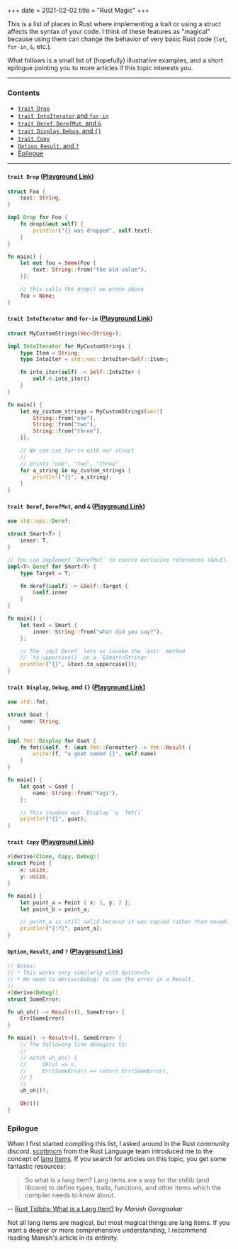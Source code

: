 +++
date = 2021-02-02
title = "Rust Magic"
+++

This is a list of places in Rust where implementing a trait or using a struct
affects the syntax of your code. I think of these features as "magical" because
using them can change the behavior of very basic Rust code (`let`, `for-in`,
`&`, etc.).

What follows is a small list of (hopefully) illustrative examples, and a short
epilogue pointing you to more articles if this topic interests you.

<!-- more -->

----------

### Contents

- [`trait Drop`](#trait-drop-playground-link)
- [`trait IntoIterator` and `for-in`](#trait-intoiterator-and-for-in-playground-link)
- [`trait Deref`, `DerefMut`, and `&`](#trait-deref-derefmut-and-playground-link)
- [`trait Display`, `Debug`, and `{}`](#trait-display-debug-and-playground-link)
- [`trait Copy`](#trait-copy-playground-link)
- [`Option`, `Result`, and `?`](#option-result-and-playground-link)
- [Epilogue](#epilogue)

----------

#### `trait Drop` ([Playground Link][trait-drop-playground])

```rust
struct Foo {
    text: String,
}

impl Drop for Foo {
    fn drop(&mut self) {
        println!("{} was dropped", self.text);
    }
}

fn main() {
    let mut foo = Some(Foo {
        text: String::from("the old value"),
    });

    // this calls the drop() we wrote above
    foo = None;
}
```

#### `trait IntoIterator` and `for-in` ([Playground Link][intoiterator-playground])

```rust
struct MyCustomStrings(Vec<String>);

impl IntoIterator for MyCustomStrings {
    type Item = String;
    type IntoIter = std::vec::IntoIter<Self::Item>;

    fn into_iter(self) -> Self::IntoIter {
        self.0.into_iter()
    }
}

fn main() {
    let my_custom_strings = MyCustomStrings(vec![
        String::from("one"),
        String::from("two"),
        String::from("three"),
    ]);

    // We can use for-in with our struct
    //
    // prints "one", "two", "three"
    for a_string in my_custom_strings {
        println!("{}", a_string);
    }
}
```

#### `trait Deref`, `DerefMut`, and `&` ([Playground Link][deref-playground])

```rust
use std::ops::Deref;

struct Smart<T> {
    inner: T,
}

// You can implement `DerefMut` to coerce exclusive references (&mut).
impl<T> Deref for Smart<T> {
    type Target = T;

    fn deref(&self) -> &Self::Target {
        &self.inner
    }
}

fn main() {
    let text = Smart {
        inner: String::from("what did you say?"),
    };

    // The `impl Deref` lets us invoke the `&str` method
    // `to_uppercase()` on a `&Smart<String>`
    println!("{}", &text.to_uppercase());
}
```

#### `trait Display`, `Debug`, and `{}` ([Playground Link][display-debug-playground]]

```rust
use std::fmt;

struct Goat {
    name: String,
}

impl fmt::Display for Goat {
    fn fmt(&self, f: &mut fmt::Formatter) -> fmt::Result {
        write!(f, "a goat named {}", self.name)
    }
}

fn main() {
    let goat = Goat {
        name: String::from("Yagi"),
    };

    // This invokes our `Display`'s `fmt()`
    println!("{}", goat);
}
```

#### `trait Copy` ([Playground Link][copy-playground])

```rust
#[derive(Clone, Copy, Debug)]
struct Point {
    x: usize,
    y: usize,
}

fn main() {
    let point_a = Point { x: 1, y: 2 };
    let point_b = point_a;

    // point_a is still valid because it was copied rather than moved.
    println!("{:?}", point_a);
}
```

#### `Option`, `Result`, and `?` ([Playground Link][option-result-playground])

```rust
// Notes:
// * This works very similarly with Option<T>
// * We need to derive(Debug) to use the error in a Result.
//
#[derive(Debug)]
struct SomeError;

fn uh_oh() -> Result<(), SomeError> {
    Err(SomeError)
}

fn main() -> Result<(), SomeError> {
    // The following line desugars to:
    //
    // match uh_oh() {
    //     Ok(v) => v,
    //     Err(SomeError) => return Err(SomeError),
    // }
    //
    uh_oh()?;

    Ok(())
}
```

### Epilogue

When I first started compiling this list, I asked around in the Rust community
discord. [scottmcm][scottmcm] from the Rust Language team introduced me to the
concept of [lang items][lang_items_list]. If you search for articles on this
topic, you get some fantastic resources:

> So what is a lang item? Lang items are a way for the stdlib (and libcore) to
> define types, traits, functions, and other items which the compiler needs to
> know about.

-- [Rust Tidbits: What is a Lang Item?][lang_items_article] by *Manish
Goregaokar*

Not all lang items are magical, but most magical things are lang items. If you
want a deeper or more comprehensive understanding, I recommend reading Manish's
article in its entirety.

[scottmcm]: https://github.com/scottmcm
[lang_items_list]: https://doc.rust-lang.org/nightly/nightly-rustc/rustc_hir/lang_items/enum.LangItem.html
[lang_items_article]: https://manishearth.github.io/blog/2017/01/11/rust-tidbits-what-is-a-lang-item/
[trait-drop-playground]: https://play.rust-lang.org/?version=stable&mode=debug&edition=2018&gist=793227d3d259143b8ede5da72cdd5636
[intoiterator-playground]: https://play.rust-lang.org/?version=stable&mode=debug&edition=2018&gist=e80adaaa7340646557926b002e770c56
[option-result-playground]: https://play.rust-lang.org/?version=stable&mode=debug&edition=2018&gist=8ad2ed69e17930c4caeda354035e0e94
[display-debug-playground]: https://play.rust-lang.org/?version=stable&mode=debug&edition=2018&gist=e372485a774e64a496b987aef90dfad5
[copy-playground]: https://play.rust-lang.org/?version=stable&mode=debug&edition=2018&gist=29ddc381d68854b231622d8ac90d8266
[deref-playground]: https://play.rust-lang.org/?version=stable&mode=debug&edition=2018&gist=71e06c0c677b4df17831702877e4cb8a
